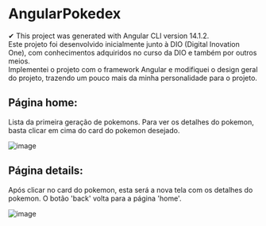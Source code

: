 # AngularPokedex

✔ This project was generated with Angular CLI version 14.1.2. <br>
Este projeto foi desenvolvido inicialmente junto à DIO (Digital Inovation One), com conhecimentos adquiridos no curso da DIO e também por outros meios. <br>
Implementei o projeto com o framework Angular e modifiquei o design geral do projeto, trazendo um pouco mais da minha personalidade para o projeto.


## Página home:
  Lista da primeira geração de pokemons. Para ver os detalhes do pokemon, basta clicar em cima do card do pokemon desejado.

![image](https://github.com/digitalinnovationone/js-developer-pokedex/assets/94409465/8e538a54-aa8c-49e0-bc91-f72df2cff9df)
<br>

## Página details:
  Após clicar no card do pokemon, esta será a nova tela com os detalhes do pokemon. O botão 'back' volta para a página 'home'.
  
![image](https://github.com/digitalinnovationone/js-developer-pokedex/assets/94409465/c4515dc8-b8cc-479d-9b4d-22f80fe5fcee)
